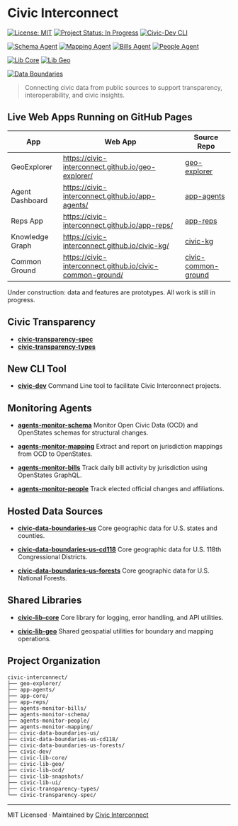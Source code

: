 # Civic Interconnect

[![License: MIT](https://img.shields.io/badge/license-MIT-green.svg)](https://opensource.org/licenses/MIT)
[![Project Status: In Progress](https://img.shields.io/badge/status-in--progress-yellow)](https://github.com/civic-interconnect)
[![Civic-Dev CLI](https://github.com/civic-interconnect/civic-dev/actions/workflows/build.yml/badge.svg)](https://github.com/civic-interconnect/civic-dev/actions/workflows/build.yml)

[![Schema Agent](https://github.com/civic-interconnect/agents-monitor-schema/actions/workflows/agent-runner.yml/badge.svg)](https://github.com/civic-interconnect/agents-monitor-schema/actions/workflows/agent-runner.yml)
[![Mapping Agent](https://github.com/civic-interconnect/agents-monitor-mapping/actions/workflows/agent-runner.yml/badge.svg)](https://github.com/civic-interconnect/agents-monitor-mapping/actions/workflows/agent-runner.yml)
[![Bills Agent](https://github.com/civic-interconnect/agents-monitor-bills/actions/workflows/agent-runner.yml/badge.svg)](https://github.com/civic-interconnect/agents-monitor-bills/actions/workflows/agent-runner.yml)
[![People Agent](https://github.com/civic-interconnect/agents-monitor-people/actions/workflows/agent-runner.yml/badge.svg)](https://github.com/civic-interconnect/agents-monitor-people/actions/workflows/agent-runner.yml)

[![Lib Core](https://github.com/civic-interconnect/civic-lib-core/actions/workflows/lib.yml/badge.svg)](https://github.com/civic-interconnect/civic-lib-core/actions/workflows/lib.yml)
[![Lib Geo](https://github.com/civic-interconnect/civic-lib-geo/actions/workflows/lib.yml/badge.svg)](https://github.com/civic-interconnect/civic-lib-geo/actions/workflows/lib.yml)

[![Data Boundaries](https://github.com/civic-interconnect/civic-data-boundaries-us/actions/workflows/tests.yml/badge.svg)](https://github.com/civic-interconnect/civic-data-boundaries-us/actions/workflows/tests.yml)


> Connecting civic data from public sources to support transparency, interoperability, and civic insights.

## Live Web Apps Running on GitHub Pages

| App               | Web App                                        |  Source Repo |
|-------------------|---------------------------------------------------|--------------|
| GeoExplorer       | https://civic-interconnect.github.io/geo-explorer/ | [geo-explorer](https://github.com/civic-interconnect/geo-explorer) |
| Agent Dashboard   | https://civic-interconnect.github.io/app-agents/  | [app-agents](https://github.com/civic-interconnect/app-agents) |
| Reps App          | https://civic-interconnect.github.io/app-reps/    | [app-reps](https://github.com/civic-interconnect/app-reps) |
| Knowledge Graph | https://civic-interconnect.github.io/civic-kg/ |  [civic-kg](https://github.com/civic-interconnect/civic-kg) |
| Common Ground    | https://civic-interconnect.github.io/civic-common-ground/ |  [civic-common-ground](https://github.com/civic-interconnect/civic-common-ground) |

Under construction: data and features are prototypes. All work is still in progress.

## Civic Transparency

- **[civic-transparency-spec](https://github.com/civic-interconnect/civic-transparency-spec)**
- **[civic-transparency-types](https://github.com/civic-interconnect/civic-transparency-types)**



## New CLI Tool

- **[civic-dev](https://github.com/civic-interconnect/civic-dev)**
  Command Line tool to facilitate Civic Interconnect projects.

## Monitoring Agents

- **[agents-monitor-schema](https://github.com/civic-interconnect/agents-monitor-schema)**
  Monitor Open Civic Data (OCD) and OpenStates schemas for structural changes.

- **[agents-monitor-mapping](https://github.com/civic-interconnect/agents-monitor-mapping)**
  Extract and report on jurisdiction mappings from OCD to OpenStates.

- **[agents-monitor-bills](https://github.com/civic-interconnect/agents-monitor-bills)**
  Track daily bill activity by jurisdiction using OpenStates GraphQL.

- **[agents-monitor-people](https://github.com/civic-interconnect/agents-monitor-people)**
  Track elected official changes and affiliations.

## Hosted Data Sources

- **[civic-data-boundaries-us](https://github.com/civic-interconnect/civic-data-boundaries-us)**
  Core geographic data for U.S. states and counties.

- **[civic-data-boundaries-us-cd118](https://github.com/civic-interconnect/civic-data-boundaries-us-cd118)**
  Core geographic data for U.S. 118th Congressional Districts.

- **[civic-data-boundaries-us-forests](https://github.com/civic-interconnect/civic-data-boundaries-us-forests)**
  Core geographic data for U.S. National Forests.

## Shared Libraries

- **[civic-lib-core](https://github.com/civic-interconnect/civic-lib-core)**
  Core library for logging, error handling, and API utilities.

- **[civic-lib-geo](https://github.com/civic-interconnect/civic-lib-geo)**
  Shared geospatial utilities for boundary and mapping operations.

## Project Organization

```text
civic-interconnect/
├── geo-explorer/
├── app-agents/
├── app-core/
├── app-reps/
├── agents-monitor-bills/
├── agents-monitor-schema/
├── agents-monitor-people/
├── agents-monitor-mapping/
├── civic-data-boundaries-us/
├── civic-data-boundaries-us-cd118/
├── civic-data-boundaries-us-forests/
├── civic-dev/
├── civic-lib-core/
├── civic-lib-geo/
├── civic-lib-ocd/
├── civic-lib-snapshots/
├── civic-lib-ui/
├── civic-transparency-types/
└── civic-transparency-spec/
```

---

MIT Licensed · Maintained by [Civic Interconnect](https://github.com/civic-interconnect)
